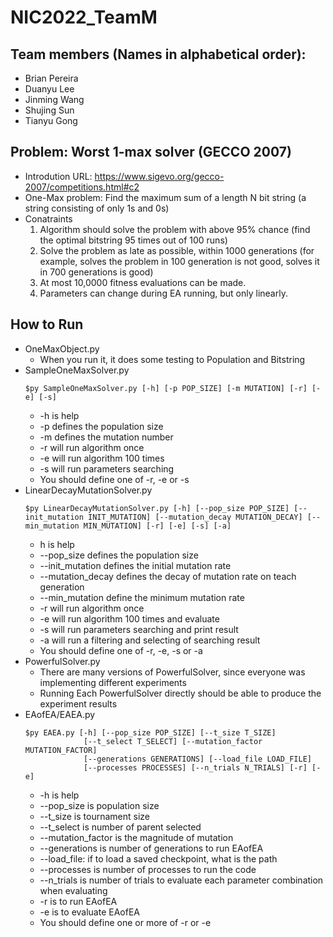 # NIC2022_TeamM

## Team members (Names in alphabetical order):
- Brian Pereira
- Duanyu Lee
- Jinming Wang
- Shujing Sun
- Tianyu Gong

## Problem: Worst 1-max solver (GECCO 2007)
- Introdution URL: https://www.sigevo.org/gecco-2007/competitions.html#c2
- One-Max problem: Find the maximum sum of a length N bit string (a string consisting of only 1s and 0s)
- Conatraints
    1. Algorithm should solve the problem with above 95% chance (find the optimal bitstring 95 times out of 100 runs)
    2. Solve the problem as late as possible, within 1000 generations (for example, solves the problem in 100 generation is not good, solves it in 700 generations is good)
    3. At most 10,0000 fitness evaluations can be made.
    4. Parameters can change during EA running, but only linearly.

## How to Run
- OneMaxObject.py
  - When you run it, it does some testing to Population and Bitstring
- SampleOneMaxSolver.py
  ```console
  $py SampleOneMaxSolver.py [-h] [-p POP_SIZE] [-m MUTATION] [-r] [-e] [-s]
  ```
  - -h is help
  - -p defines the population size
  - -m defines the mutation number
  - -r will run algorithm once
  - -e will run algorithm 100 times
  - -s will run parameters searching
  - You should define one of -r, -e or -s
- LinearDecayMutationSolver.py
  ```console
  $py LinearDecayMutationSolver.py [-h] [--pop_size POP_SIZE] [--init_mutation INIT_MUTATION] [--mutation_decay MUTATION_DECAY] [--min_mutation MIN_MUTATION] [-r] [-e] [-s] [-a]
  ```
  - h is help
  - --pop_size defines the population size
  - --init_mutation defines the initial mutation rate
  - --mutation_decay defines the decay of mutation rate on teach generation
  - --min_mutation define the minimum mutation rate
  - -r will run algorithm once
  - -e will run algorithm 100 times and evaluate
  - -s will run parameters searching and print result
  - -a will run a filtering and selecting of searching result
  - You should define one of -r, -e, -s or -a
- PowerfulSolver.py
  - There are many versions of PowerfulSolver, since everyone was implementing different experiments
  - Running Each PowerfulSolver directly should be able to produce the experiment results
- EAofEA/EAEA.py
  ```console
  $py EAEA.py [-h] [--pop_size POP_SIZE] [--t_size T_SIZE]
               [--t_select T_SELECT] [--mutation_factor MUTATION_FACTOR]
               [--generations GENERATIONS] [--load_file LOAD_FILE]
               [--processes PROCESSES] [--n_trials N_TRIALS] [-r] [-e]
  ```
  - -h is help
  - --pop_size is population size
  - --t_size is tournament size
  - --t_select is number of parent selected
  - --mutation_factor is the magnitude of mutation
  - --generations is number of generations to run EAofEA
  - --load_file: if to load a saved checkpoint, what is the path
  - --processes is number of processes to run the code
  - --n_trials is number of trials to evaluate each parameter combination when evaluating
  - -r is to run EAofEA
  - -e is to evaluate EAofEA
  - You should define one or more of -r or -e
